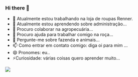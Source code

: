 ### Hi there 👋




- 🔭 Atualmente estou trabalhando na loja de roupas Renner.
- 🌱 Atualmente estou aprendendo sobre administração...
- 👯 Procuro colaborar na agropecuária...
- 🤔 Procuro ajuda para trabalhar comigo na roça...
- 💬 Pergunte-me sobre fazenda e animais...
- 📫 Como entrar em contato comigo: diga oi para mim ...
- 😄 Pronomes: eu..
- ⚡Curiosidade: várias coisas quero aprender muito...

![](https://github.com/Isinha01/Isinha01/assets/144250967/ae3ae3c6-6f2c-453e-a9fc-7a402829dce0)

